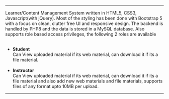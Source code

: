 
****
Learner/Content Management System written in HTML5, CSS3, Javascript(with jQuery). Most of the styling has been done with Bootstrap 5 with a focus on clean, clutter free UI and responsive design. The backend is handled by PHP8 and the data is stored in a MySQL database. Also supports role based access privileges, the following 2 roles are available
<br><br>
 - **Student** <br>
    Can View uploaded material if its web material, can download it if its a file material.
 <br><br>
 - **Instructor** <br>
    Can View uploaded material if its web material, can download it if its a file material and also add new web materials and file materials, supports files of any format upto 10MB per upload. 
****

